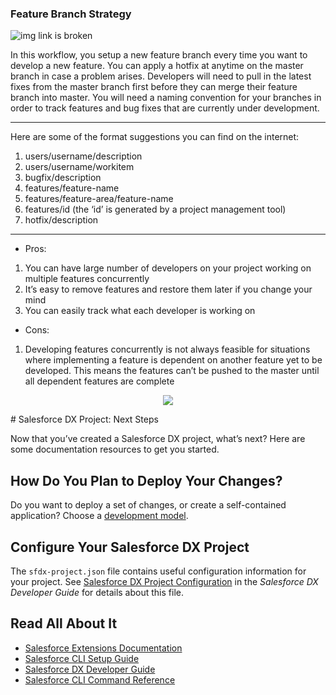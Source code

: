 ### Feature Branch Strategy
![img link is broken](https://uploads.sitepoint.com/wp-content/uploads/2019/07/1562127879155993571903-feature-branch-workflow.png)

In this workflow, you setup a new feature branch every time you want to develop a new feature. You can apply a hotfix at anytime on the master branch in case a problem arises. Developers will need to pull in the latest fixes from the master branch first before they can merge their feature branch into master. You will need a naming convention for your branches in order to track features and bug fixes that are currently under development.

***
Here are some of the format suggestions you can find on the internet:
1. users/username/description
1. users/username/workitem
1. bugfix/description
1. features/feature-name
1. features/feature-area/feature-name
1. features/id (the ‘id’ is generated by a project management tool)
1. hotfix/description
***
* Pros:
1. You can have large number of developers on your project working on multiple features concurrently
1. It’s easy to remove features and restore them later if you change your mind
1. You can easily track what each developer is working on
* Cons:
1. Developing features concurrently is not always feasible for situations where implementing a feature is dependent on another feature yet to be developed. This means the features can’t be pushed to the master until all dependent features are complete

<p align="center">
<img src="https://img.devrant.com/devrant/rant/r_1047143_Kv2aS.jpg">
</p>
# Salesforce DX Project: Next Steps

Now that you’ve created a Salesforce DX project, what’s next? Here are some documentation resources to get you started.

## How Do You Plan to Deploy Your Changes?

Do you want to deploy a set of changes, or create a self-contained application? Choose a [development model](https://developer.salesforce.com/tools/vscode/en/user-guide/development-models).

## Configure Your Salesforce DX Project

The `sfdx-project.json` file contains useful configuration information for your project. See [Salesforce DX Project Configuration](https://developer.salesforce.com/docs/atlas.en-us.sfdx_dev.meta/sfdx_dev/sfdx_dev_ws_config.htm) in the _Salesforce DX Developer Guide_ for details about this file.

## Read All About It

- [Salesforce Extensions Documentation](https://developer.salesforce.com/tools/vscode/)
- [Salesforce CLI Setup Guide](https://developer.salesforce.com/docs/atlas.en-us.sfdx_setup.meta/sfdx_setup/sfdx_setup_intro.htm)
- [Salesforce DX Developer Guide](https://developer.salesforce.com/docs/atlas.en-us.sfdx_dev.meta/sfdx_dev/sfdx_dev_intro.htm)
- [Salesforce CLI Command Reference](https://developer.salesforce.com/docs/atlas.en-us.sfdx_cli_reference.meta/sfdx_cli_reference/cli_reference.htm)
